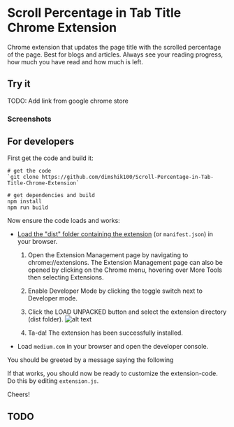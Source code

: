 
# Scroll Percentage in Tab Title Chrome Extension

Chrome extension that updates the page title with the scrolled percentage of the page. Best for blogs and articles. Always see your reading progress, how much you have read and how much is left.

## Try it
TODO: Add link from google chrome store


### Screenshots

## For developers

First get the code and build it:

```
# get the code
`git clone https://github.com/dimshik100/Scroll-Percentage-in-Tab-Title-Chrome-Extension`

# get dependencies and build
npm install
npm run build
```

Now ensure the code loads and works:

* [Load the "dist" folder containing the extension](https://developer.chrome.com/extensions/getstarted) (or `manifest.json`) in
your browser.

    1. Open the Extension Management page by navigating to chrome://extensions.
        The Extension Management page can also be opened by clicking on the Chrome menu, hovering over More Tools then selecting Extensions.
    2. Enable Developer Mode by clicking the toggle switch next to Developer mode.
    3. Click the LOAD UNPACKED button and select the extension directory (dist folder).
![alt text](https://developer.chrome.com/static/images/get_started/load_extension.png)

    1. Ta-da! The extension has been successfully installed.


* Load `medium.com` in your browser and open the developer console.

You should be greeted by a message saying the following

If that works, you should now be ready to customize the
extension-code. Do this by editing `extension.js`.

Cheers!


## TODO

